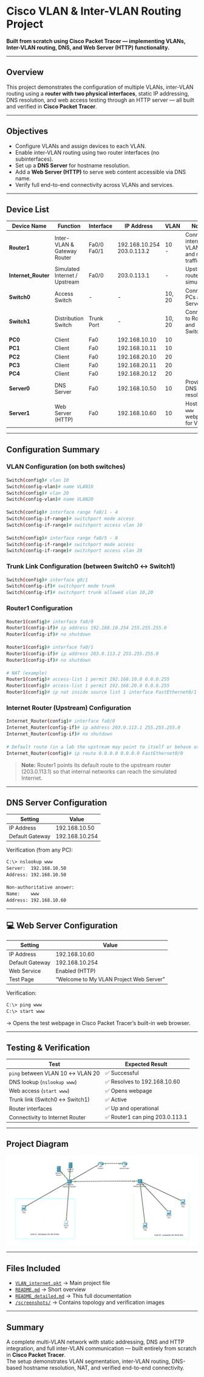 # Cisco VLAN & Inter-VLAN Routing Project

**Built from scratch using Cisco Packet Tracer — implementing VLANs, Inter-VLAN routing, DNS, and Web Server (HTTP) functionality.**

---

## Overview

This project demonstrates the configuration of multiple VLANs, inter-VLAN routing using a **router with two physical interfaces**, static IP addressing, DNS resolution, and web access testing through an HTTP server — all built and verified in **Cisco Packet Tracer**.

---

## Objectives

- Configure VLANs and assign devices to each VLAN.  
- Enable inter-VLAN routing using two router interfaces (no subinterfaces).  
- Set up a **DNS Server** for hostname resolution.  
- Add a **Web Server (HTTP)** to serve web content accessible via DNS name.  
- Verify full end-to-end connectivity across VLANs and services.

---

## Device List

| Device Name | Function | Interface | IP Address | VLAN | Notes |
|--------------|-----------|------------|-------------|-------|--------|
| **Router1** | Inter-VLAN & Gateway Router | Fa0/0<br>Fa0/1 | 192.168.10.254<br>203.0.113.2 | 10<br>- | Connects internal VLANs and routes traffic |
| **Internet_Router** | Simulated Internet / Upstream | Fa0/0 | 203.0.113.1 | - | Upstream router (ISP simulation) |
| **Switch0** | Access Switch | - | - | 10, 20 | Connects PCs and Servers |
| **Switch1** | Distribution Switch | Trunk Port | - | 10, 20 | Connects to Router1 and Switch0 |
| **PC0** | Client | Fa0 | 192.168.10.10 | 10 |  |
| **PC1** | Client | Fa0 | 192.168.10.11 | 10 |  |
| **PC2** | Client | Fa0 | 192.168.20.10 | 20 |  |
| **PC3** | Client | Fa0 | 192.168.20.11 | 20 |  |
| **PC4** | Client | Fa0 | 192.168.20.12 | 20 |  |
| **Server0** | DNS Server | Fa0 | 192.168.10.50 | 10 | Provides DNS name resolution |
| **Server1** | Web Server (HTTP) | Fa0 | 192.168.10.60 | 10 | Hosts the `www` webpage for VLANs |

---

## Configuration Summary

### VLAN Configuration (on both switches)
```bash
Switch(config)# vlan 10
Switch(config-vlan)# name VLAN10
Switch(config)# vlan 20
Switch(config-vlan)# name VLAN20

Switch(config)# interface range fa0/1 - 4
Switch(config-if-range)# switchport mode access
Switch(config-if-range)# switchport access vlan 10

Switch(config)# interface range fa0/5 - 8
Switch(config-if-range)# switchport mode access
Switch(config-if-range)# switchport access vlan 20
```

### Trunk Link Configuration (between Switch0 ↔ Switch1)
```bash
Switch(config)# interface g0/1
Switch(config-if)# switchport mode trunk
Switch(config-if)# switchport trunk allowed vlan 10,20
```

### Router1 Configuration
```bash
Router1(config)# interface fa0/0
Router1(config-if)# ip address 192.168.10.254 255.255.255.0
Router1(config-if)# no shutdown

Router1(config)# interface fa0/1
Router1(config-if)# ip address 203.0.113.2 255.255.255.0
Router1(config-if)# no shutdown

# NAT (example)
Router1(config)# access-list 1 permit 192.168.10.0 0.0.0.255
Router1(config)# access-list 1 permit 192.168.20.0 0.0.0.255
Router1(config)# ip nat inside source list 1 interface FastEthernet0/1 overload
```

### Internet Router (Upstream) Configuration
```bash
Internet_Router(config)# interface fa0/0
Internet_Router(config-if)# ip address 203.0.113.1 255.255.255.0
Internet_Router(config-if)# no shutdown

# Default route (in a lab the upstream may point to itself or behave as the Internet)
Internet_Router(config)# ip route 0.0.0.0 0.0.0.0 FastEthernet0/0
```

> **Note:** Router1 points its default route to the upstream router (203.0.113.1) so that internal networks can reach the simulated Internet.

---

## DNS Server Configuration

| Setting | Value |
|----------|--------|
| IP Address | 192.168.10.50 |
| Default Gateway | 192.168.10.254 |

Verification (from any PC):
```bash
C:\> nslookup www
Server:  192.168.10.50
Address: 192.168.10.50

Non-authoritative answer:
Name:    www
Address: 192.168.10.60
```

---

## 💻 Web Server Configuration

| Setting | Value |
|----------|--------|
| IP Address | 192.168.10.60 |
| Default Gateway | 192.168.10.254 |
| Web Service | Enabled (HTTP) |
| Test Page | “Welcome to My VLAN Project Web Server” |

Verification:
```bash
C:\> ping www
C:\> start www
```
→ Opens the test webpage in Cisco Packet Tracer’s built-in web browser.

---

## Testing & Verification

| Test | Expected Result |
|------|------------------|
| `ping` between VLAN 10 ↔ VLAN 20 | ✅ Successful |
| DNS lookup (`nslookup www`) | ✅ Resolves to 192.168.10.60 |
| Web access (`start www`) | ✅ Opens webpage |
| Trunk link (Switch0 ↔ Switch1) | ✅ Active |
| Router interfaces | ✅ Up and operational |
| Connectivity to Internet Router | ✅ Router1 can ping 203.0.113.1 |

---

## Project Diagram
![Network Topology](./topology_overview.png)

---

## Files Included

- [`VLAN_internet.pkt`](./VLAN_internet.pkt) → Main project file  
- [`README.md`](./README.md) → Short overview  
- [`README_detailed.md`](./README_detailed.md) → This full documentation  
- [`/screenshots/`](./screenshots) → Contains topology and verification images  

---

## Summary

A complete multi-VLAN network with static addressing, DNS and HTTP integration, and full inter-VLAN communication — built entirely from scratch in **Cisco Packet Tracer**.  
The setup demonstrates VLAN segmentation, inter-VLAN routing, DNS-based hostname resolution, NAT, and verified end-to-end connectivity.
